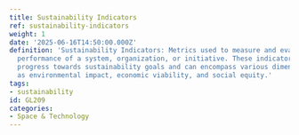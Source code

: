 ```yaml
---
title: Sustainability Indicators
ref: sustainability-indicators
weight: 1
date: '2025-06-16T14:50:00.000Z'
definition: 'Sustainability Indicators: Metrics used to measure and evaluate the sustainability
  performance of a system, organization, or initiative. These indicators help in assessing
  progress towards sustainability goals and can encompass various dimensions such
  as environmental impact, economic viability, and social equity.'
tags:
- sustainability
id: GL209
categories:
- Space & Technology
---
```


